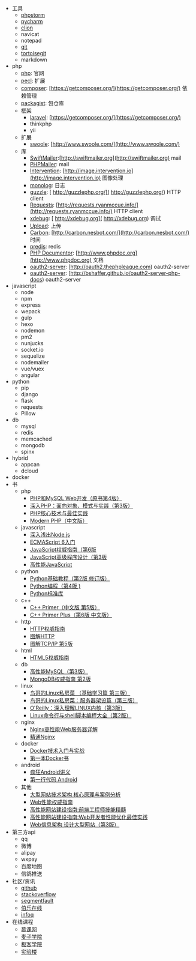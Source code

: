 
*   工具
    *   [phpstorm](https://www.jetbrains.com/phpstorm/)
    *   [pycharm](https://www.jetbrains.com/pycharm/)
    *   [clion](https://www.jetbrains.com/clion/)
    *   navicat
    *   notepad
    *   [git](https://git-scm.com/)
    *   [tortoisegit](https://tortoisegit.org/)
    *   markdown
*   php
    *   [php](https://www.php.net/): 官网
    *   [pecl](https://pecl.php.net/): 扩展
    *   [composer](http://docs.phpcomposer.com/): [https://getcomposer.org/](https://getcomposer.org/) 依赖管理
    *   [packagist](https://packagist.org/): 包仓库
    *   框架
        *   [laravel](http://docs.phpcomposer.com/): [https://getcomposer.org/](https://getcomposer.org/)
        *   thinkphp
        *   yii
    *   扩展    
        *   [swoole](https://github.com/swoole/swoole-src): [http://www.swoole.com/](http://www.swoole.com/)
    *   库
        *   [SwiftMailer](https://github.com/swiftmailer/swiftmailer):[http://swiftmailer.org](http://swiftmailer.org) mail
        *   [PHPMailer](https://github.com/PHPMailer/PHPMailer): mail
        *   [Intervention](https://github.com/Intervention/image): [http://image.intervention.io](http://image.intervention.io) 图像处理
        *   [monolog](https://github.com/Seldaek/monolog):  日志
        *   [guzzle](https://github.com/guzzle/guzzle): [ http://guzzlephp.org/]( http://guzzlephp.org/) HTTP client
        *   [Requests](https://github.com/rmccue/Requests): [http://requests.ryanmccue.info/](http://requests.ryanmccue.info/) HTTP client
        *   [xdebug](https://github.com/xdebug/xdebug): [ http://xdebug.org](  http://xdebug.org) 调试
        *   [Upload](https://github.com/brandonsavage/Upload): 上传
        *   [Carbon](https://github.com/briannesbitt/Carbon): [http://carbon.nesbot.com/](http://carbon.nesbot.com/) 时间
        *   [predis](https://github.com/nrk/predis):    redis
        *   [PHP Documentor](https://github.com/phpDocumentor/phpDocumentor2): [http://www.phpdoc.org](http://www.phpdoc.org) 文档
        *   [oauth2-server](https://github.com/thephpleague/oauth2-server): [http://oauth2.thephpleague.com) oauth2-server
        *   [oauth2-server](https://github.com/bshaffer/oauth2-server-php): [http://bshaffer.github.io/oauth2-server-php-docs) oauth2-server
*   javascript
    * node
    * npm
    * express
    * wepack
    * gulp
    * hexo
    * nodemon
    * pm2
    * nunjucks
    * socket.io
    * sequelize
    * nodemailer
    * vue/vuex
    * angular
*   python 
    * pip
    * django
    * flask
    * requests
    * Pillow
*   db
    * mysql
    * redis
    * memcached
    * mongodb
    * spinx
*   hybrid
    * appcan
    * dcloud
*   docker
*   书
    * php
        * [PHP和MySQL Web开发（原书第4版）](http://item.jd.com/10059047.html)
        * [深入PHP：面向对象、模式与实践（第3版）](http://item.jd.com/10794350.html)
        * [PHP核心技术与最佳实践](http://item.jd.com/11123177.html)
        * [Modern PHP（中文版）](http://item.jd.com/11786541.html)
    * javascript
        * [深入浅出Node.js](http://item.jd.com/11355978.html)
        * [ECMAScript 6入门](http://item.jd.com/11526272.html)
        * [JavaScript权威指南（第6版](http://item.jd.com/10974436.html)
        * [JavaScript高级程序设计（第3版](http://item.jd.com/10951037.html)
        * [高性能JavaScript](http://item.jd.com/11755693.html)
    * python
        * [Python基础教程（第2版 修订版）](http://item.jd.com/11461683.html)
        * [Python编程（第4版 )](http://item.jd.com/11598704.html)
        * [Python标准库 ](http://item.jd.com/11020898.html)
    * c++
        * [C++ Primer（中文版 第5版）](http://item.jd.com/11306138.html)
        * [C++ Primer Plus（第6版 中文版）](http://item.jd.com/11017238.html)
    * http
        * [HTTP权威指南](http://item.jd.com/11056556.html)
        * [图解HTTP](http://item.jd.com/11449491.html)
        * [图解TCP/IP 第5版](http://item.jd.com/11253710.html)
    * html
        * [HTML5权威指南](http://item.jd.com/11380424.html)
    * db
        * [高性能MySQL（第3版）](http://item.jd.com/11220393.html)
        * [MongoDB权威指南 第2版](http://item.jd.com/11384782.html)
    * linux
        * [鸟哥的Linux私房菜 （基础学习篇 第三版）](http://item.jd.com/10064429.html)
        * [鸟哥的Linux私房菜：服务器架设篇（第三版）](http://item.jd.com/11018248.html)
        * [O'Reilly：深入理解LINUX内核（第3版）](http://item.jd.com/10100237.html)
        * [Linux命令行与shell脚本编程大全（第2版）](http://item.jd.com/11075150.html)
    * nginx
        * [Nginx高性能Web服务器详解](http://item.jd.com/11344355.html)
        * [精通Nginx](http://item.jd.com/11657084.html)
    * docker
        * [Docker技术入门与实战](http://item.jd.com/11598400.html)
        * [第一本Docker书](http://item.jd.com/11600997.html)
    * android
        * [疯狂Android讲义](http://item.jd.com/11197336.html)
        * [第一行代码 Android](http://item.jd.com/11504254.html)    
    * 其他
        * [大型网站技术架构 核心原理与案例分析](http://item.jd.com/11322972.html)
        * [Web性能权威指南](http://item.jd.com/11444582.html)
        * [高性能网站建设指南:前端工程师技能精髓](http://item.jd.com/1741242953.html)
        * [高性能网站建设指南:Web开发者性能优化最佳实践](http://item.jd.com/11691824.html)
        * [Web信息架构 设计大型网站（第3版）](http://item.jd.com/11345157.html)
*   第三方api
    * qq
    * 微博
    * alipay
    * wxpay
    * 百度地图 
    * 信鸽推送
*   社区/资讯
    *   [github](http://www.github.com)
    *   [stackoverflow](http://www.stackoverflow.com)
    *   [segmentfault](http://www.segmentfault.com)
    *   [伯乐在线](http://www.jobbole.com)
    *   [infoq](http://www.infoq.com/cn/)
*   在线课程
    *   [慕课网](http://www.imooc.com)
    *   [麦子学院](http://www.maiziedu.com)
    *   [极客学院](http://www.jikexueyuan.com)
    *   [实验楼](http://www.shiyanlou.com)
